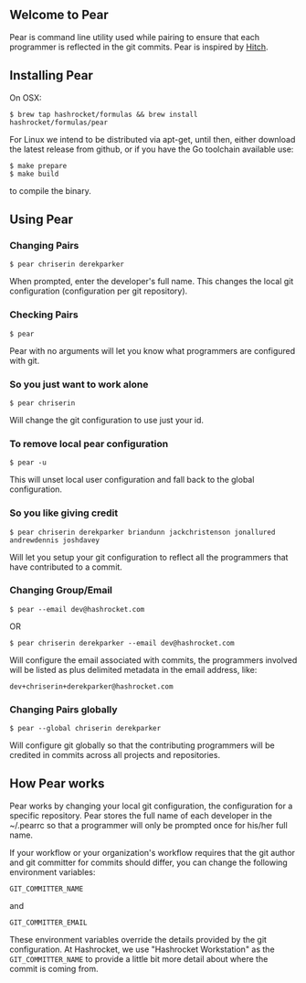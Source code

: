 ## Welcome to Pear

Pear is command line utility used while pairing to ensure that each programmer is reflected in the git commits. Pear is inspired by [Hitch](https://github.com/therubymug/hitch).

## Installing Pear

On OSX:

	$ brew tap hashrocket/formulas && brew install hashrocket/formulas/pear

For Linux we intend to be distributed via apt-get, until then, either download the latest release from github, or if you have the Go toolchain available use:

	$ make prepare
	$ make build

to compile the binary.

## Using Pear
### Changing Pairs

	$ pear chriserin derekparker

When prompted, enter the developer's full name. This changes the local git configuration (configuration per git repository).

### Checking Pairs

	$ pear

Pear with no arguments will let you know what programmers are configured with git.

### So you just want to work alone

	$ pear chriserin

Will change the git configuration to use just your id.

### To remove local pear configuration

	$ pear -u

This will unset local user configuration and fall back to the global configuration.

### So you like giving credit

	$ pear chriserin derekparker briandunn jackchristenson jonallured andrewdennis joshdavey

Will let you setup your git configuration to reflect all the programmers that have contributed to a commit.

### Changing Group/Email

	$ pear --email dev@hashrocket.com

OR

	$ pear chriserin derekparker --email dev@hashrocket.com

Will configure the email associated with commits, the programmers involved will be listed as plus delimited metadata in the email address, like:

	dev+chriserin+derekparker@hashrocket.com

### Changing Pairs globally

	$ pear --global chriserin derekparker

Will configure git globally so that the contributing programmers will be credited in commits across all projects and repositories.

## How Pear works

Pear works by changing your local git configuration, the configuration for a specific repository. Pear stores the full name of each developer in the ~/.pearrc so that a programmer will only be prompted once for his/her full name.

If your workflow or your organization's workflow requires that the git author and git committer for commits should differ, you can change the following environment variables:

	GIT_COMMITTER_NAME

and

	GIT_COMMITTER_EMAIL

These environment variables override the details provided by the git configuration. At Hashrocket, we use "Hashrocket Workstation" as the `GIT_COMMITTER_NAME` to provide a little bit more detail about where the commit is coming from.
